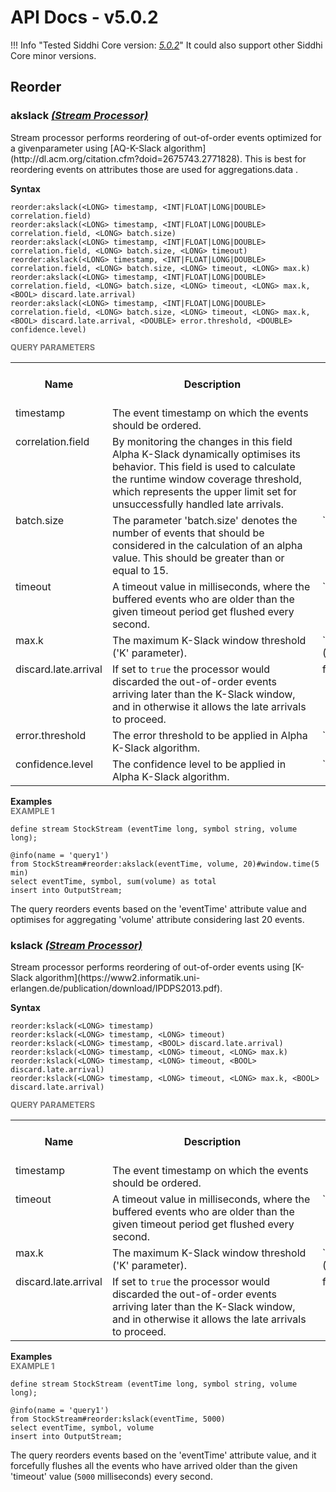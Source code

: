# API Docs - v5.0.2

!!! Info "Tested Siddhi Core version: *<a target="_blank" href="http://siddhi.io/en/v5.0/docs/query-guide/">5.0.2</a>*"
    It could also support other Siddhi Core minor versions.

## Reorder

### akslack *<a target="_blank" href="http://siddhi.io/en/v5.0/docs/query-guide/#stream-processor">(Stream Processor)</a>*
<p style="word-wrap: break-word">Stream processor performs reordering of out-of-order events optimized for a givenparameter using [AQ-K-Slack algorithm](http://dl.acm.org/citation.cfm?doid=2675743.2771828). This is best for reordering events on attributes those are used for aggregations.data .</p>
<span id="syntax" class="md-typeset" style="display: block; font-weight: bold;">Syntax</span>

```
reorder:akslack(<LONG> timestamp, <INT|FLOAT|LONG|DOUBLE> correlation.field)
reorder:akslack(<LONG> timestamp, <INT|FLOAT|LONG|DOUBLE> correlation.field, <LONG> batch.size)
reorder:akslack(<LONG> timestamp, <INT|FLOAT|LONG|DOUBLE> correlation.field, <LONG> batch.size, <LONG> timeout)
reorder:akslack(<LONG> timestamp, <INT|FLOAT|LONG|DOUBLE> correlation.field, <LONG> batch.size, <LONG> timeout, <LONG> max.k)
reorder:akslack(<LONG> timestamp, <INT|FLOAT|LONG|DOUBLE> correlation.field, <LONG> batch.size, <LONG> timeout, <LONG> max.k, <BOOL> discard.late.arrival)
reorder:akslack(<LONG> timestamp, <INT|FLOAT|LONG|DOUBLE> correlation.field, <LONG> batch.size, <LONG> timeout, <LONG> max.k, <BOOL> discard.late.arrival, <DOUBLE> error.threshold, <DOUBLE> confidence.level)
```

<span id="query-parameters" class="md-typeset" style="display: block; color: rgba(0, 0, 0, 0.54); font-size: 12.8px; font-weight: bold;">QUERY PARAMETERS</span>
<table>
    <tr>
        <th>Name</th>
        <th style="min-width: 20em">Description</th>
        <th>Default Value</th>
        <th>Possible Data Types</th>
        <th>Optional</th>
        <th>Dynamic</th>
    </tr>
    <tr>
        <td style="vertical-align: top">timestamp</td>
        <td style="vertical-align: top; word-wrap: break-word">The event timestamp on which the events should be ordered.</td>
        <td style="vertical-align: top"></td>
        <td style="vertical-align: top">LONG</td>
        <td style="vertical-align: top">No</td>
        <td style="vertical-align: top">Yes</td>
    </tr>
    <tr>
        <td style="vertical-align: top">correlation.field</td>
        <td style="vertical-align: top; word-wrap: break-word">By monitoring the changes in this field Alpha K-Slack dynamically optimises its behavior. This field is used to calculate the runtime window coverage threshold, which represents the upper limit set for unsuccessfully handled late arrivals.</td>
        <td style="vertical-align: top"></td>
        <td style="vertical-align: top">INT<br>FLOAT<br>LONG<br>DOUBLE</td>
        <td style="vertical-align: top">No</td>
        <td style="vertical-align: top">Yes</td>
    </tr>
    <tr>
        <td style="vertical-align: top">batch.size</td>
        <td style="vertical-align: top; word-wrap: break-word">The parameter 'batch.size' denotes the number of events that should be considered in the calculation of an alpha value. This should be greater than or equal to 15.</td>
        <td style="vertical-align: top">`10,000`</td>
        <td style="vertical-align: top">LONG</td>
        <td style="vertical-align: top">Yes</td>
        <td style="vertical-align: top">No</td>
    </tr>
    <tr>
        <td style="vertical-align: top">timeout</td>
        <td style="vertical-align: top; word-wrap: break-word">A timeout value in milliseconds, where the buffered events who are older than the given timeout period get flushed every second.</td>
        <td style="vertical-align: top">`-1` (timeout is infinite)</td>
        <td style="vertical-align: top">LONG</td>
        <td style="vertical-align: top">Yes</td>
        <td style="vertical-align: top">No</td>
    </tr>
    <tr>
        <td style="vertical-align: top">max.k</td>
        <td style="vertical-align: top; word-wrap: break-word">The maximum K-Slack window threshold ('K' parameter).</td>
        <td style="vertical-align: top">`9,223,372,036,854,775,807` (The maximum Long value)</td>
        <td style="vertical-align: top">LONG</td>
        <td style="vertical-align: top">Yes</td>
        <td style="vertical-align: top">No</td>
    </tr>
    <tr>
        <td style="vertical-align: top">discard.late.arrival</td>
        <td style="vertical-align: top; word-wrap: break-word">If set to <code>true</code> the processor would discarded the out-of-order events arriving later than the K-Slack window, and in otherwise it allows the late arrivals to proceed.</td>
        <td style="vertical-align: top">false</td>
        <td style="vertical-align: top">BOOL</td>
        <td style="vertical-align: top">Yes</td>
        <td style="vertical-align: top">No</td>
    </tr>
    <tr>
        <td style="vertical-align: top">error.threshold</td>
        <td style="vertical-align: top; word-wrap: break-word">The error threshold to be applied in Alpha K-Slack algorithm. </td>
        <td style="vertical-align: top">`0.03` (3%)</td>
        <td style="vertical-align: top">DOUBLE</td>
        <td style="vertical-align: top">Yes</td>
        <td style="vertical-align: top">No</td>
    </tr>
    <tr>
        <td style="vertical-align: top">confidence.level</td>
        <td style="vertical-align: top; word-wrap: break-word">The confidence level to be applied in Alpha K-Slack algorithm.</td>
        <td style="vertical-align: top">`0.95` (95%)</td>
        <td style="vertical-align: top">DOUBLE</td>
        <td style="vertical-align: top">Yes</td>
        <td style="vertical-align: top">No</td>
    </tr>
</table>

<span id="examples" class="md-typeset" style="display: block; font-weight: bold;">Examples</span>
<span id="example-1" class="md-typeset" style="display: block; color: rgba(0, 0, 0, 0.54); font-size: 12.8px; font-weight: bold;">EXAMPLE 1</span>
```
define stream StockStream (eventTime long, symbol string, volume long);

@info(name = 'query1')
from StockStream#reorder:akslack(eventTime, volume, 20)#window.time(5 min)
select eventTime, symbol, sum(volume) as total
insert into OutputStream;
```
<p style="word-wrap: break-word">The query reorders events based on the 'eventTime' attribute value and optimises for aggregating 'volume' attribute considering last 20 events.</p>

### kslack *<a target="_blank" href="http://siddhi.io/en/v5.0/docs/query-guide/#stream-processor">(Stream Processor)</a>*
<p style="word-wrap: break-word">Stream processor performs reordering of out-of-order events using [K-Slack algorithm](https://www2.informatik.uni-erlangen.de/publication/download/IPDPS2013.pdf).</p>
<span id="syntax" class="md-typeset" style="display: block; font-weight: bold;">Syntax</span>

```
reorder:kslack(<LONG> timestamp)
reorder:kslack(<LONG> timestamp, <LONG> timeout)
reorder:kslack(<LONG> timestamp, <BOOL> discard.late.arrival)
reorder:kslack(<LONG> timestamp, <LONG> timeout, <LONG> max.k)
reorder:kslack(<LONG> timestamp, <LONG> timeout, <BOOL> discard.late.arrival)
reorder:kslack(<LONG> timestamp, <LONG> timeout, <LONG> max.k, <BOOL> discard.late.arrival)
```

<span id="query-parameters" class="md-typeset" style="display: block; color: rgba(0, 0, 0, 0.54); font-size: 12.8px; font-weight: bold;">QUERY PARAMETERS</span>
<table>
    <tr>
        <th>Name</th>
        <th style="min-width: 20em">Description</th>
        <th>Default Value</th>
        <th>Possible Data Types</th>
        <th>Optional</th>
        <th>Dynamic</th>
    </tr>
    <tr>
        <td style="vertical-align: top">timestamp</td>
        <td style="vertical-align: top; word-wrap: break-word">The event timestamp on which the events should be ordered.</td>
        <td style="vertical-align: top"></td>
        <td style="vertical-align: top">LONG</td>
        <td style="vertical-align: top">No</td>
        <td style="vertical-align: top">Yes</td>
    </tr>
    <tr>
        <td style="vertical-align: top">timeout</td>
        <td style="vertical-align: top; word-wrap: break-word">A timeout value in milliseconds, where the buffered events who are older than the given timeout period get flushed every second.</td>
        <td style="vertical-align: top">`-1` (timeout is infinite)</td>
        <td style="vertical-align: top">LONG</td>
        <td style="vertical-align: top">Yes</td>
        <td style="vertical-align: top">No</td>
    </tr>
    <tr>
        <td style="vertical-align: top">max.k</td>
        <td style="vertical-align: top; word-wrap: break-word">The maximum K-Slack window threshold ('K' parameter).</td>
        <td style="vertical-align: top">`9,223,372,036,854,775,807` (The maximum Long value)</td>
        <td style="vertical-align: top">LONG</td>
        <td style="vertical-align: top">Yes</td>
        <td style="vertical-align: top">No</td>
    </tr>
    <tr>
        <td style="vertical-align: top">discard.late.arrival</td>
        <td style="vertical-align: top; word-wrap: break-word">If set to <code>true</code> the processor would discarded the out-of-order events arriving later than the K-Slack window, and in otherwise it allows the late arrivals to proceed.</td>
        <td style="vertical-align: top">false</td>
        <td style="vertical-align: top">BOOL</td>
        <td style="vertical-align: top">Yes</td>
        <td style="vertical-align: top">No</td>
    </tr>
</table>

<span id="examples" class="md-typeset" style="display: block; font-weight: bold;">Examples</span>
<span id="example-1" class="md-typeset" style="display: block; color: rgba(0, 0, 0, 0.54); font-size: 12.8px; font-weight: bold;">EXAMPLE 1</span>
```
define stream StockStream (eventTime long, symbol string, volume long);

@info(name = 'query1')
from StockStream#reorder:kslack(eventTime, 5000)
select eventTime, symbol, volume
insert into OutputStream;
```
<p style="word-wrap: break-word">The query reorders events based on the 'eventTime' attribute value, and it forcefully flushes all the events who have arrived older than the given 'timeout' value (<code>5000</code> milliseconds) every second.</p>

